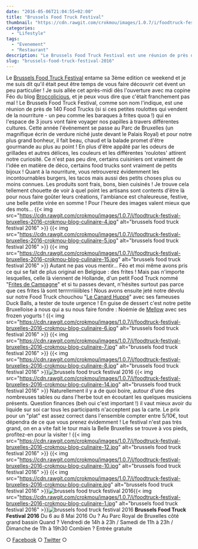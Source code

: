 ```yaml
---
date: "2016-05-06T21:04:55+02:00"
title: "Brussels Food Truck Festival"
thumbnail: "https://cdn.rawgit.com/crokmou/images/1.0.7/i/foodtruck-festival-bruxelles-2016-crokmou-blog-culinaire-11.jpg"
categories:
  - "Lifestyle"
tags:
  - "Evenement"
  - "Restaurant"
description: "Le Brussels Food Truck Festival est une réunion de près de 140 Food Trucks qui en l'espace de 3 jours vont faire voyager nos papilles..."
slug: "brussels-food-truck-festival-2016"
---
```


Le [Brussels Food Truck Festival](http://www.belgianfoodtruckfestival.be) entame sa 3ème edition ce weekend et je me suis dit qu'il était peut être temps de vous faire découvrir cet évent un peu particulier ! Je suis allée cet après-midi dès l'ouverture avec ma copine Féo du blog [Broccolicious](https://broccolicious.wordpress.com/), et je peux vous dire que c'était franchement pas mal ! Le Brussels Food Truck Festival, comme son nom l'indique, est une réunion de près de 140 Food Trucks (si si ces petites roulottes qui vendent de la nourriture - un peu comme les baraques à frites quoa !) qui en l'espace de 3 jours vont faire voyager nos papilles à travers différentes cultures. Cette année l'événement se passe au Parc de Bruxelles (un magnifique écrin de verdure niché juste devant le Palais Royal) et pour notre plus grand bonheur, il fait beau, chaud et la balade promet d'être gourmande au plus au point ! En plus d'être appâté par les odeurs de grillades et autres délices, les couleurs et les différentes 'roulotes' attirent notre curiosité. Ce n'est pas peu dire, certains cuisiniers ont vraiment de l'idée en matière de déco, certains food trucks sont vraiment de petits bijoux ! Quant à la nourriture, vous retrouverez évidemment les incontournables burgers, les tacos mais aussi des petits choses plus ou moins connues. Les produits sont frais, bons, bien cuisinés ! Je trouve cela tellement chouette de voir à quel point les artisans sont contents d'être là pour nous faire goûter leurs créations, l'ambiance est chaleureuse, festive, une belle petite virée en somme ! Pour l'heure des images valent mieux que des mots... {{< img src="https://cdn.rawgit.com/crokmou/images/1.0.7/i/foodtruck-festival-bruxelles-2016-crokmou-blog-culinaire-4.jpg" alt="brussels food truck festival 2016" >}} {{< img src="https://cdn.rawgit.com/crokmou/images/1.0.7/i/foodtruck-festival-bruxelles-2016-crokmou-blog-culinaire-5.jpg" alt="brussels food truck festival 2016" >}} {{< img src="https://cdn.rawgit.com/crokmou/images/1.0.7/i/foodtruck-festival-bruxelles-2016-crokmou-blog-culinaire-15.jpg" alt="brussels food truck festival 2016" >}} Autant ne pas vous mentir... Féo et moi même avons pris ce qui se fait de plus original en Belgique : des frites ! Mais pas n'importe lesquelles, celle là viennent de Hollande, d'un petit Food Truck nommé "[Frites de Campagne](http://www.fritesdecampagne.nl)" et si tu passes devant, n'hésites surtout pas parce que ces frites là sont terrrrriiiiibles ! Nous avons ensuite jeté notre dévolu sur notre Food Truck chouchou "[Le Canard Huppé](http://www.lecanardhuppe.com/)" avec ses fameuses Duck Balls, a tester de toute urgence ! En guise de dessert c'est notre petite Bruxelloise à nous qui a su nous faire fondre : Noémie de [Mellow](http://www.welovemellow.com/) avec ses frozen yogurts ! {{< img src="https://cdn.rawgit.com/crokmou/images/1.0.7/i/foodtruck-festival-bruxelles-2016-crokmou-blog-culinaire-6.jpg" alt="brussels food truck festival 2016" >}} {{< img src="https://cdn.rawgit.com/crokmou/images/1.0.7/i/foodtruck-festival-bruxelles-2016-crokmou-blog-culinaire-7.jpg" alt="brussels food truck festival 2016" >}} {{< img src="https://cdn.rawgit.com/crokmou/images/1.0.7/i/foodtruck-festival-bruxelles-2016-crokmou-blog-culinaire-8.jpg" alt="brussels food truck festival 2016" >}}![brussels food truck festival 2016](https://cdn.rawgit.com/crokmou/images/1.0.7/i/foodtruck-festival-bruxelles-2016-crokmou-blog-culinaire-3.jpg) {{< img src="https://cdn.rawgit.com/crokmou/images/1.0.7/i/foodtruck-festival-bruxelles-2016-crokmou-blog-culinaire-14.jpg" alt="brussels food truck festival 2016" >}} Naturellement il y a de quoi boire, autour d'une des nombreuses tables ou dans l'herbe tout en écoutant les quelques musiciens présents. Question finances (beh oui c'est important !) il vaut mieux avoir du liquide sur soi car tous les participants n'acceptent pas la carte. Le prix pour un "plat" est assez correct dans l'ensemble compter entre 5/10€, tout dépendra de ce que vous prenez évidemment ! Le festival n'est pas très grand, on en a vite fait le tour mais la Belle Bruxelles se trouve à vos pieds, profitez-en pour la visiter ! {{< img src="https://cdn.rawgit.com/crokmou/images/1.0.7/i/foodtruck-festival-bruxelles-2016-crokmou-blog-culinaire-12.jpg" alt="brussels food truck festival 2016" >}} {{< img src="https://cdn.rawgit.com/crokmou/images/1.0.7/i/foodtruck-festival-bruxelles-2016-crokmou-blog-culinaire-10.jpg" alt="brussels food truck festival 2016" >}} {{< img src="https://cdn.rawgit.com/crokmou/images/1.0.7/i/foodtruck-festival-bruxelles-2016-crokmou-blog-culinaire.jpg" alt="brussels food truck festival 2016" >}}![brussels food truck festival 2016](https://cdn.rawgit.com/crokmou/images/1.0.7/i/foodtruck-festival-bruxelles-2016-crokmou-blog-culinaire-9.jpg){{< img src="https://cdn.rawgit.com/crokmou/images/1.0.7/i/foodtruck-festival-bruxelles-2016-crokmou-blog-culinaire-1.jpg" alt="brussels food truck festival 2016" >}}![brussels food truck festival 2016](https://cdn.rawgit.com/crokmou/images/1.0.7/i/foodtruck-festival-bruxelles-2016-crokmou-blog-culinaire-13.jpg) **Brussels Food Truck Festival 2016** Du 6 au 8 Mai 2016 Ou ? Au Parc Royal de Bruxelles côté grand bassin Quand ? Vendredi de 14h à 23h / Samedi de 11h à 23h / Dimanche de 11h à 19h30 Combien ? Entrée gratuite

○ [Facebook](https://www.facebook.com/crokmou.blog) ○ [Twitter](https://twitter.com/Crokmou) ○